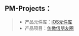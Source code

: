 ## PM-Projects：

> - 产品元件库：[iOS元件库](https://github.com/Liao-Hexo/PM-Projects/tree/master/产品元件库/iOS元件库)
> - 产品项目：[仿微信朋友圈](https://github.com/Liao-Hexo/PM-Projects/tree/master/产品项目/仿微信朋友圈)
